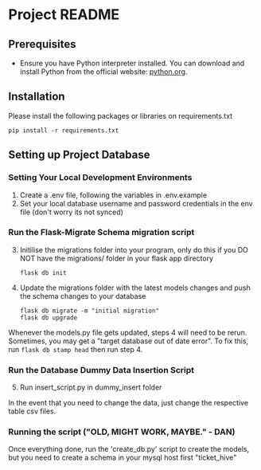 # Project README

## Prerequisites

- Ensure you have Python interpreter installed. You can download and install Python from the official website: [python.org](https://www.python.org/downloads/).

## Installation

Please install the following packages or libraries on requirements.txt
```
pip install -r requirements.txt
```

## Setting up Project Database
### Setting Your Local Development Environments
1. Create a .env file, following the variables in .env.example
2. Set your local database username and password credentials in the env file
(don't worry its not synced)

### Run the Flask-Migrate Schema migration script
3. Initilise the migrations folder into your program, only do this if you DO NOT have the migrations/ folder in your flask app directory
    ``` 
    flask db init 
    ```
4.  Update the migrations folder with the latest models changes and push the schema changes to your database
    ``` 
    flask db migrate -m "initial migration"
    flask db upgrade 
    ```
Whenever the models.py file gets updated, steps 4 will need to be rerun.
Sometimes, you may get a "target database out of date error". To fix this, run ``` flask db stamp head ``` then run step 4. 

### Run the Database Dummy Data Insertion Script
5. Run insert_script.py in dummy_insert folder

In the event that you need to change the data, just change the respective table csv files.

### Running the script ("OLD, MIGHT WORK, MAYBE." - DAN)
Once everything done, run the 'create_db.py' script to create the models, but you need to create a schema in your mysql host first "ticket_hive"

